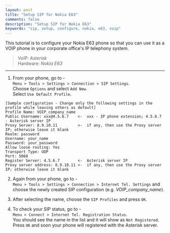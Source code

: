 ```yaml
---
layout: post
title: "Setup SIP for Nokia E63"
comments: false
description: "Setup SIP for Nokia E63"
keywords: "sip, setup, configure, nokia, e63, voip"
---
```

This tutorial is to configure your Nokia E63 phone so that you can use it as a VOIP phone in your corporate office's IP telephony system.
> VoIP: _Asterisk_  
> Hardware: _Nokia E63_    

___

1. From your phone, go to -  
`Menu > Tools > Settings > Connection > SIP Settings`.  
Choose `Options` and select `Add New`.  
Select `Use Default Profile`.  
```
[Sample configuration - Change only the following settings in the profile while leaving others as default]
Profile Name: VOIP_company_name
Public Username: xxx@4.5.6.7    <-  xxx - IP phone extension; 4.5.6.7 - Asterisk server IP
Proxy Server: 8.9.10.11         <-  if any, then use the Proxy server IP; otherwise leave it blank
Realm: password
Username: your_name
Password: your_password
Allow loose routing: Yes
Transport Type: UDP
Port: 5060
Register Server: 4.5.6.7        <-  Asterisk server IP
Proxy server address: 8.9.10.11 <-  if any, then use the Proxy server IP; otherwise leave it blank
```

2. Again from your phone, go to -  
`Menu > Tools > Settings > Connection > Internet Tel. Settings` and choose the newly created SIP configuration (e.g. *VOIP_company_name*).

3. After selecting the name, choose the `SIP Profiles` and press `OK`.

4. To check your SIP status, go to -  
`Menu > Connect > Internet Tel. Registration Status`.  
You should see the name in the list and it will show as `Not Registered`.  
Press `OK` and soon your phone will registered with the Asterisk server.
